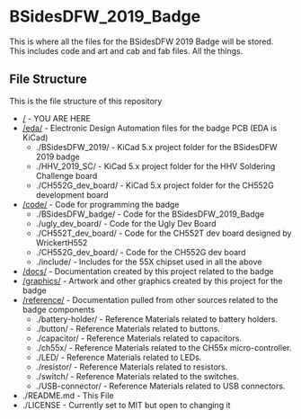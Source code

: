# BSidesDFW_2019_Badge

This is where all the files for the BSidesDFW 2019 Badge will be stored.  
This includes code and art and cab and fab files.  All the things.

## File Structure

This is the file structure of this repository

* [/](/README.md) - YOU ARE HERE
* [/eda/](./eda/) - Electronic Design Automation files for the badge PCB (EDA is KiCad)
  * ./BSidesDFW_2019/ - KiCad 5.x project folder for the BSidesDFW 2019 badge
  * ./HHV_2019_SC/ - KiCad 5.x project folder for the HHV Soldering Challenge board
  * ./CH552G_dev_board/ - KiCad 5.x project folder for the CH552G development board
* [/code/](./code/) - Code for programming the badge
  * ./BSidesDFW_badge/ - Code for the BSidesDFW_2019_Badge
  * ./ugly_dev_board/ - Code for the Ugly Dev Board
  * ./CH552T_dev_board/ - Code for the CH552T dev board designed by WrickertH552
  * ./CH552G_dev_board/ - Code for the CH552G dev board
  * ./include/ - Includes for the 55X chipset used in all the above
* [/docs/](./docs/) - Documentation created by this project related to the badge
* [/graphics/](./graphics/) - Artwork and other graphics created by this project for the badge
* [/reference/](./reference/) - Documentation pulled from other sources related to the badge components
  * ./battery-holder/ - Reference Materials related to battery holders.
  * ./button/ - Reference Materials related to buttons.
  * ./capacitor/ - Reference Materials related to capacitors.
  * ./ch55x/ - Reference Materials related to the CH55x micro-controller.
  * ./LED/ - Reference Materials related to LEDs.
  * ./resistor/ - Reference Materials related to resistors.
  * ./switch/ - Reference Materials related to the switches.
  * ./USB-connector/ - Reference Materials related to USB connectors.
* ./README.md - This File
* ./LICENSE - Currently set to MIT but open to changing it
